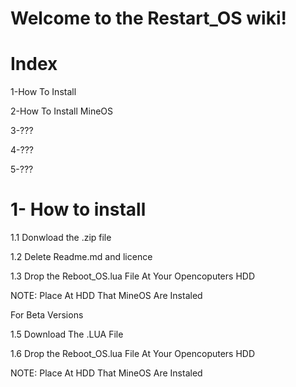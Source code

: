 # Welcome to the Restart_OS wiki!

# Index

1-How To Install

2-How To Install MineOS

3-???

4-???

5-???

# 1- How to install

1.1 Donwload the .zip file

1.2 Delete Readme.md and licence

1.3 Drop the Reboot_OS.lua File At Your Opencoputers HDD

NOTE: Place At HDD That MineOS Are Instaled

For Beta Versions

1.5 Download The .LUA File

1.6 Drop the Reboot_OS.lua File At Your Opencoputers HDD

NOTE: Place At HDD That MineOS Are Instaled
